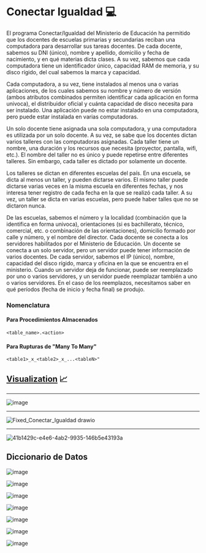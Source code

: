 # Conectar Igualdad 💻
El programa Conectar/Igualdad del Ministerio de Educación ha permitido que los docentes de escuelas primarias y secundarias reciban una computadora para desarrollar sus tareas docentes. De cada docente, sabemos su DNI (único), nombre y apellido, domicilio y fecha de nacimiento, y en qué materias dicta clases. A su vez, sabemos que cada computadora tiene un identificador único, capacidad RAM de memoria, y su disco rígido, del cual sabemos la marca y capacidad.

Cada computadora, a su vez, tiene instalados al menos una o varias aplicaciones, de los cuales sabemos su nombre y número de versión (ambos atributos combinados permiten identificar cada aplicación en forma univoca), el distribuidor oficial y cuánta capacidad de disco necesita para ser instalado. Una aplicación puede no estar instalado en una computadora, pero puede estar instalada en varias computadoras.

Un solo docente tiene asignada una sola computadora, y una computadora es utilizada por un solo docente. A su vez, se sabe que los docentes dictan varios talleres con las computadoras asignadas. Cada taller tiene un nombre, una duración y los recursos que necesita (proyector, pantalla, wifi, etc.). El nombre del taller no es único y puede repetirse entre diferentes talleres. Sin embargo, cada taller es dictado por solamente un docente.

Los talleres se dictan en diferentes escuelas del país. En una escuela, se dicta al menos un taller, y pueden dictarse varios. El mismo taller puede dictarse varias veces en la misma escuela en diferentes fechas, y nos interesa tener registro de cada fecha en la que se realizó cada taller. A su vez, un taller se dicta en varias escuelas, pero puede haber talles que no se dictaron nunca.

De las escuelas, sabemos el número y la localidad (combinación que la identifica en forma univoca), orientaciones (si es bachillerato, técnico, comercial, etc. o combinación de las orientaciones), domicilio formado por calle y número, y el nombre del director. Cada docente se conecta a los servidores habilitados por el Ministerio de Educación. Un docente se conecta a un solo servidor, pero un servidor puede tener información de varios docentes. De cada servidor, sabemos el IP (único), nombre, capacidad del disco rígido, marca y oficina en la que se encuentra en el ministerio. Cuando un servidor deja de funcionar, puede ser reemplazado por uno o varios servidores, y un servidor puede reemplazar también a uno o varios servidores. En el caso de los reemplazos, necesitamos saber en qué períodos (fecha de inicio y fecha final) se produjo.

### Nomenclatura
#### Para Procedimientos Almacenados
```
<table_name>.<action>
```

#### Para Rupturas de "Many To Many"
```
<table1>_x_<table2>_x_...<tableN>"
```


## [Visualization](visualization) 📈



<hr>

![image](https://github.com/AlejandroMorgante/ConectarIgualdad/assets/62363051/50493e77-66b1-4dea-97e1-ca1d59a62741)

<hr>

![Fixed_Conectar_Igualdad drawio](https://github.com/AlejandroMorgante/ConectarIgualdad/assets/160979658/d8b75bd1-bbe9-46c3-b7df-14bb303210df)

<hr>

![41b1429c-e4e6-4ab2-9935-146b5e43193a](https://github.com/AlejandroMorgante/ConectarIgualdad/assets/160979658/93a82a0c-2974-41e6-8db8-45889807442a)

## Diccionario de Datos
![image](https://github.com/AlejandroMorgante/ConectarIgualdad/assets/62363051/88f25f18-430c-4974-8e0c-cb8edfec454f)

![image](https://github.com/AlejandroMorgante/ConectarIgualdad/assets/62363051/e1c8aaa1-7122-4c75-a9a5-53f706628c16)

![image](https://github.com/AlejandroMorgante/ConectarIgualdad/assets/62363051/7b0b40ff-3707-4d57-ada8-42a7c35bbe10)

![image](https://github.com/AlejandroMorgante/ConectarIgualdad/assets/62363051/9242b759-5a4e-4cb8-9e1e-1b297202ff4a)

![image](https://github.com/AlejandroMorgante/ConectarIgualdad/assets/62363051/e61b782f-5a7a-42c6-94f3-9f08c4770e97)

![image](https://github.com/AlejandroMorgante/ConectarIgualdad/assets/62363051/dc8a4207-5273-462b-987f-92c1b9362a0e)

![image](https://github.com/AlejandroMorgante/ConectarIgualdad/assets/62363051/aeeb839a-d73b-440e-93c6-e762e92c8008)







